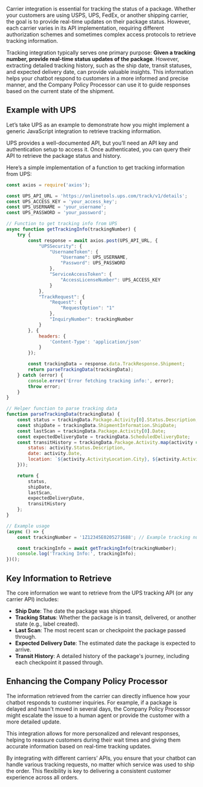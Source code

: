 Carrier integration is essential for tracking the status of a package. Whether your customers are using USPS, UPS, FedEx, or another shipping carrier, the goal is to provide real-time updates on their package status. However, each carrier varies in its API implementation, requiring different authorization schemes and sometimes complex access protocols to retrieve tracking information.

Tracking integration typically serves one primary purpose: **Given a tracking number, provide real-time status updates of the package**. However, extracting detailed tracking history, such as the ship date, transit statuses, and expected delivery date, can provide valuable insights. This information helps your chatbot respond to customers in a more informed and precise manner, and the Company Policy Processor can use it to guide responses based on the current state of the shipment.

## Example with UPS

Let’s take UPS as an example to demonstrate how you might implement a generic JavaScript integration to retrieve tracking information.

UPS provides a well-documented API, but you’ll need an API key and authentication setup to access it. Once authenticated, you can query their API to retrieve the package status and history.

Here’s a simple implementation of a function to get tracking information from UPS:

```JavaScript
const axios = require('axios');

const UPS_API_URL = 'https://onlinetools.ups.com/track/v1/details';  
const UPS_ACCESS_KEY = 'your_access_key';  
const UPS_USERNAME = 'your_username';  
const UPS_PASSWORD = 'your_password';

// Function to get tracking info from UPS  
async function getTrackingInfo(trackingNumber) {  
    try {  
        const response = await axios.post(UPS_API_URL, {  
            "UPSSecurity": {  
                "UsernameToken": {  
                    "Username": UPS_USERNAME,  
                    "Password": UPS_PASSWORD  
                },  
                "ServiceAccessToken": {  
                    "AccessLicenseNumber": UPS_ACCESS_KEY  
                }  
            },  
            "TrackRequest": {  
                "Request": {  
                    "RequestOption": "1"  
                },  
                "InquiryNumber": trackingNumber  
            }  
        }, {  
            headers: {  
                'Content-Type': 'application/json'  
            }  
        });

        const trackingData = response.data.TrackResponse.Shipment;  
        return parseTrackingData(trackingData);  
    } catch (error) {  
        console.error('Error fetching tracking info:', error);  
        throw error;  
    }  
}

// Helper function to parse tracking data  
function parseTrackingData(trackingData) {  
    const status = trackingData.Package.Activity[0].Status.Description;  
    const shipDate = trackingData.ShipmentInformation.ShipDate;  
    const lastScan = trackingData.Package.Activity[0].Date;  
    const expectedDeliveryDate = trackingData.ScheduledDeliveryDate;  
    const transitHistory = trackingData.Package.Activity.map(activity => ({  
        status: activity.Status.Description,  
        date: activity.Date,  
        location: `${activity.ActivityLocation.City}, ${activity.ActivityLocation.StateProvinceCode}`  
    }));

    return {  
        status,  
        shipDate,  
        lastScan,  
        expectedDeliveryDate,  
        transitHistory  
    };  
}

// Example usage  
(async () => {  
    const trackingNumber = '1Z12345E0205271688'; // Example tracking number

    const trackingInfo = await getTrackingInfo(trackingNumber);  
    console.log('Tracking Info:', trackingInfo);  
})();
```

## Key Information to Retrieve

The core information we want to retrieve from the UPS tracking API (or any carrier API) includes:

* **Ship Date**: The date the package was shipped.  
* **Tracking Status**: Whether the package is in transit, delivered, or another state (e.g., label created).  
* **Last Scan**: The most recent scan or checkpoint the package passed through.  
* **Expected Delivery Date**: The estimated date the package is expected to arrive.  
* **Transit History**: A detailed history of the package's journey, including each checkpoint it passed through.

## Enhancing the Company Policy Processor

The information retrieved from the carrier can directly influence how your chatbot responds to customer inquiries. For example, if a package is delayed and hasn't moved in several days, the Company Policy Processor might escalate the issue to a human agent or provide the customer with a more detailed update.

This integration allows for more personalized and relevant responses, helping to reassure customers during their wait times and giving them accurate information based on real-time tracking updates.

By integrating with different carriers’ APIs, you ensure that your chatbot can handle various tracking requests, no matter which service was used to ship the order. This flexibility is key to delivering a consistent customer experience across all orders.